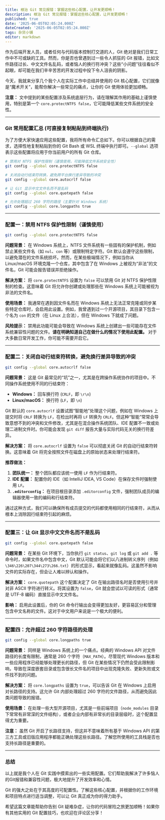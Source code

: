 ```yaml
---
title: 根治 Git 常见报错：掌握这些核心配置，让开发更顺畅！
description: 根治 Git 常见报错：掌握这些核心配置，让开发更顺畅！
published: true
date: '2025-06-05T02:05:24.000Z'
dateCreated: '2025-06-05T02:05:24.000Z'
tags: 杂货小铺
editor: markdown
---
```


作为后端开发人员，或者任何与代码版本控制打交道的人，Git 绝对是我们日常工作中不可或缺的工具。然而，你是否也曾遇到过一些令人抓狂的 Git 报错，比如文件路径过长、中文文件名乱码，或者恼人的换行符冲突？这些“小问题”往往看似不起眼，却可能在我们辛辛苦苦的开发过程中投下令人沮丧的阴影。

今天，我就来分享几个我个人在实际工作中总结并使用的 Git 核心配置，它们就像是“魔术开关”，能帮你解决一些常见的痛点，让你的 Git 使用体验更加顺畅。

**注意：** 文中提到的某些配置涉及系统底层行为，请在理解其作用的基础上谨慎使用，特别是第一个 `core.protectNTFS false`，它可能降低某些文件系统的安全性。

<!-- more -->

---

### **Git 常用配置汇总 (可直接复制粘贴到终端执行)**

为了方便大家快速应用这些配置，我将所有命令汇总如下。你可以根据自己的需求，选择性地复制粘贴到你的 Git Bash 或 WSL 终端中执行即可。`--global` 选项表示这些配置将应用于你当前用户的所有 Git 仓库。

```bash
# 禁用对 NTFS 保护性限制（谨慎使用，可能降低文件系统安全性）
git config --global core.protectNTFS false

# 关闭自动行结束符转换，避免跨平台换行差异导致的冲突
git config --global core.autocrlf false

# 让 Git 显示中文文件名而不是乱码
git config --global core.quotepath false

# 允许处理超过 260 字符的路径（主要针对 Windows 系统）
git config --global core.longpaths true
```

---

### 配置一：禁用 NTFS 保护性限制（谨慎使用）

```bash
git config --global core.protectNTFS false
```

**问题背景：** 在 Windows 系统上，NTFS 文件系统有一些固有的保护机制，例如禁止某些文件名（如 `nul`、`con` 等）或限制特定字符。Git 默认会遵守这些限制，以避免潜在的文件系统损坏。然而，在某些极端情况下，例如当你从 Linux/macOS 环境克隆一个仓库，其中包含了在 Windows 上被视为“非法”的文件名，Git 可能会报告错误并拒绝操作。

**解决方案：** 将 `core.protectNTFS` 设置为 `false` 可以禁用 Git 对 NTFS 保护性限制的检查。这意味着 Git 将允许你创建或处理那些在 Windows 系统上可能被视为非法的文件名。

**使用场景：** 我通常在遇到因文件名而在 Windows 系统上无法正常克隆或同步某些特定仓库时，会启用此设置。例如，我曾遇到过一个开源项目，其目录下包含一个名为 `con` 的文件（在 Linux 上合法），但在 Windows 下就成了问题。

**风险提示：** 禁用此功能可能会导致在 Windows 系统上创建出一些可能存在文件系统兼容性问题的文件。**请在明确知道自己在做什么的情况下使用此配置。** 对于大多数日常开发工作，你可能不需要开启它。

---

### 配置二：关闭自动行结束符转换，避免换行差异导致的冲突

```bash
git config --global core.autocrlf false
```

**问题背景：** 这是 Git 最常见的“坑”之一，尤其是在跨操作系统协作的项目中。不同操作系统使用不同的行结束符：

*   **Windows：** 回车换行符 (`CRLF`，即 `\r\n`)
*   **Linux/macOS：** 换行符 (`LF`，即 `\n`)

Git 默认的 `core.autocrlf` 设置试图“智能地”处理这个问题，例如在 Windows 上提交时将 `CRLF` 转换为 `LF`，在检出时再将 `LF` 转换为 `CRLF`。但这种“智能”常常会导致意想不到的冲突和文件修改，尤其是在混合操作系统团队、IDE 配置不一致或处理二进制文件时。你可能会发现 `git diff` 报告大量与实际代码无关的换行符差异。

**解决方案：** 将 `core.autocrlf` 设置为 `false` 可以彻底关闭 Git 的自动行结束符转换。这意味着 Git 将完全按照文件在磁盘上的原始状态来处理行结束符。

**推荐做法：**
1.  **团队统一：** 整个团队都应该统一使用 `LF` 作为行结束符。
2.  **IDE 配置：** 配置你的 IDE（如 IntelliJ IDEA, VS Code）在保存文件时强制使用 `LF`。
3.  **`.editorconfig`：** 在项目根目录添加 `.editorconfig` 文件，强制团队成员的编辑器使用一致的编码和行结束符。

通过这种方式，我们可以确保所有成员提交的代码都使用相同的行结束符，从而从根本上消除因行结束符引起的麻烦。

---

### 配置三：让 Git 显示中文文件名而不是乱码

```bash
git config --global core.quotepath false
```

**问题背景：** 在某些 Git 环境下，当你执行 `git status`、`git log` 或 `git add .` 等命令时，如果文件名中包含中文，Git 默认可能会将它们以八进制转义序列（例如 `\346\226\207\344\273\266.txt`）的形式显示，看起来就像乱码。这虽然不影响文件的实际存在，但会让人难以辨认和操作。

**解决方案：** `core.quotepath` 这个配置决定了 Git 在输出路径名时是否使用引号并对非 ASCII 字符进行转义。将其设置为 `false`，Git 就会尝试以可读的形式（通常是 UTF-8 编码）直接显示中文文件名。

**影响：** 启用此设置后，你的 Git 命令行输出会变得更加友好，更容易区分和管理包含中文名称的文件。这对于中文用户来说是一个极大的便利。

---

### 配置四：允许超过 260 字符路径的处理

```bash
git config --global core.longpaths true
```

**问题背景：** 同样是 Windows 系统上的一个痛点。经典的 Windows API 对文件路径的长度有限制，通常是 260 个字符（`MAX_PATH`）。尽管现代 Windows 版本和一些应用程序已经能够处理更长的路径，但 Git 在某些情况下仍然会受此限制影响，导致在深度嵌套目录或包含很长文件名的项目中出现克隆失败、更新失败或文件找不到的问题。

**解决方案：** 将 `core.longpaths` 设置为 `true`，可以告诉 Git 在 Windows 上启用对长路径的支持。这允许 Git 内部处理超过 260 字符的文件路径，从而避免因此类问题导致的报错。

**使用场景：** 在处理一些大型开源项目，尤其是一些前端项目（`node_modules` 目录下常常有非常深的文件结构），或者企业内部有非常长的目录层级时，这个配置显得尤为重要。

**注意：** 虽然 Git 开启了长路径支持，但这并不意味着所有基于 Windows API 的第三方工具或旧版应用程序都能正确处理这些长路径。了解您所使用的工具栈是否也支持长路径是重要的。

---

### 总结

以上就是我个人在 Git 实践中摸索出的一些实用配置。它们帮助我解决了许多恼人的Git报错和兼容性问题，极大地提升了开发效率和心情。

Git 的强大之处在于其高度的可配置性。了解这些核心配置，并根据你的工作环境和项目特点进行适当调整，可以让 Git 真正成为你的得力助手。

希望这篇文章能帮助你告别 Git 疑难杂症，让你的代码冒险之旅更加顺畅！如果你有其他实用的 Git 配置技巧，也欢迎在评论区分享！